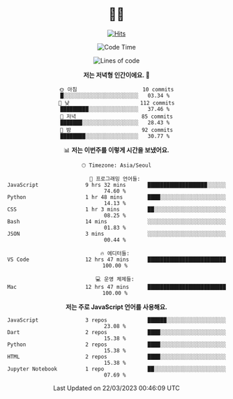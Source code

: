 <div align="center" >


# 👋🏼 

<!-- Hyunsoo's profile -->
  
[![Hits](https://hits.seeyoufarm.com/api/count/incr/badge.svg?url=https%3A%2F%2Fgithub.com%2Ftgt5248%2Fhit-counter&count_bg=%23007EC6&title_bg=%23555555&icon=angellist.svg&icon_color=%23FFFFFF&title=Number+of+visitors&edge_flat=false)](https://hits.seeyoufarm.com)

<!--START_SECTION:waka-->
![Code Time](http://img.shields.io/badge/Code%20Time-396%20hrs%2022%20mins-blue)

![Lines of code](https://img.shields.io/badge/%EC%A0%80%EB%8A%94%20%EC%97%AC%ED%83%9C%EA%B9%8C%EC%A7%80%20-4.9%20million%20%EC%A4%84%EC%9D%98%20%EC%BD%94%EB%93%9C%EB%A5%BC%20%EC%9E%91%EC%84%B1%ED%96%88%EC%96%B4%EC%9A%94.-blue)

**저는 저녁형 인간이에요. 🦉** 

```text
🌞 아침                     10 commits          █░░░░░░░░░░░░░░░░░░░░░░░░   03.34 % 
🌆 낮　                     112 commits         █████████░░░░░░░░░░░░░░░░   37.46 % 
🌃 저녁                     85 commits          ███████░░░░░░░░░░░░░░░░░░   28.43 % 
🌙 밤　                     92 commits          ████████░░░░░░░░░░░░░░░░░   30.77 % 
```


📊 **저는 이번주를 이렇게 시간을 보냈어요.** 

```text
🕑︎ Timezone: Asia/Seoul

💬 프로그래밍 언어들: 
JavaScript               9 hrs 32 mins       ███████████████████░░░░░░   74.60 % 
Python                   1 hr 48 mins        ████░░░░░░░░░░░░░░░░░░░░░   14.13 % 
CSS                      1 hr 3 mins         ██░░░░░░░░░░░░░░░░░░░░░░░   08.25 % 
Bash                     14 mins             ░░░░░░░░░░░░░░░░░░░░░░░░░   01.83 % 
JSON                     3 mins              ░░░░░░░░░░░░░░░░░░░░░░░░░   00.44 % 

🔥 에디터들: 
VS Code                  12 hrs 47 mins      █████████████████████████   100.00 % 

💻 운영 체제들: 
Mac                      12 hrs 47 mins      █████████████████████████   100.00 % 
```

**저는 주로 JavaScript 언어를 사용해요.** 

```text
JavaScript               3 repos             ██████░░░░░░░░░░░░░░░░░░░   23.08 % 
Dart                     2 repos             ████░░░░░░░░░░░░░░░░░░░░░   15.38 % 
Python                   2 repos             ████░░░░░░░░░░░░░░░░░░░░░   15.38 % 
HTML                     2 repos             ████░░░░░░░░░░░░░░░░░░░░░   15.38 % 
Jupyter Notebook         1 repo              ██░░░░░░░░░░░░░░░░░░░░░░░   07.69 % 
```




 Last Updated on 22/03/2023 00:46:09 UTC
<!--END_SECTION:waka-->
 
<!--
**tgt5248/tgt5248** is a ✨ _special_ ✨ repository because its `README.md` (this file) appears on your GitHub profile.

Here are some ideas to get you started:

- 🔭 I’m currently working on ...
- 🌱 I’m currently learning ...
- 👯 I’m looking to collaborate on ...
- 🤔 I’m looking for help with ...
- 💬 Ask me about ...
- 📫 How to reach me: ...
- 😄 Pronouns: ...
- ⚡ Fun fact: ...
-->
